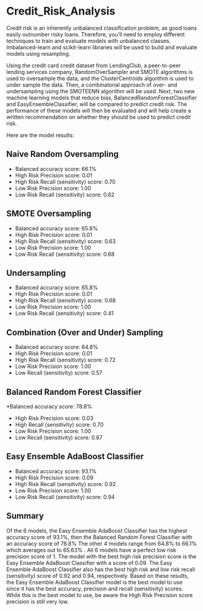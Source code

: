 # Credit_Risk_Analysis

Credit risk is an inherently unbalanced classification problem, as good loans easily outnumber risky loans. Therefore, you’ll need to employ different techniques to train and evaluate models with unbalanced classes. Imbalanced-learn and scikit-learn libraries will be used to build and evaluate models using resampling.

Using the credit card credit dataset from LendingClub, a peer-to-peer lending services company, RandomOverSampler and SMOTE algorithms is used to oversample the data, and the ClusterCentroids algorithm is used to under sample the data. Then, a combinatorial approach of over- and undersampling using the SMOTEENN algorithm will be used. Next, two new machine learning models that reduce bias, BalancedRandomForestClassifier and EasyEnsembleClassifier, will be compared to predict credit risk. The performance of these models will then be evaluated and will help create a written recommendation on whether they should be used to predict credit risk.

Here are the model results:

## Naive Random Oversampling

* Balanced accuracy score:		66.1%
* High Risk Precision score:		0.01
* High Risk Recall (sensitivity) score:	0.70
* Low Risk Precision score:		1.00
* Low Risk Recall (sensitivity) score:	0.62

## SMOTE Oversampling

* Balanced accuracy score:		65.8%
* High Risk Precision score:		0.01
* High Risk Recall (sensitivity) score:	0.63
* Low Risk Precision score:		1.00
* Low Risk Recall (sensitivity) score:	0.68

## Undersampling

* Balanced accuracy score:		65.8%
* High Risk Precision score:		0.01
* High Risk Recall (sensitivity) score:	0.68
* Low Risk Precision score:		1.00
* Low Risk Recall (sensitivity) score:	0.41

## Combination (Over and Under) Sampling

* Balanced accuracy score:		64.8%
* High Risk Precision score:		0.01
* High Risk Recall (sensitivity) score:	0.72
* Low Risk Precision score:		1.00
* Low Recall (sensitivity) score:	0.57

## Balanced Random Forest Classifier
*Balanced accuracy score:		78.8%
* High Risk Precision score:		0.03
* High Recall (sensitivity) score:	0.70
* Low Risk Precision score:		1.00
* Low Recall (sensitivity) score:	0.87

## Easy Ensemble AdaBoost Classifier
* Balanced accuracy score:		93.1%
* High Risk Precision score:		0.09
* High Risk Recall (sensitivity) score:	0.92
* Low Risk Precision score:		1.00
* Low Risk Recall (sensitivity) score:	0.94

## Summary
Of the 6 models, the Easy Ensemble AdaBoost Classifier has the highest accuracy score of 93.1%, then the Balanced Random Forest Classifier with an accuracy score of 78.8% The other 4 models range from 64.8% to 66.1% which averages out to 65.63% . All 6 models have a perfect low risk precision score of 1. The model with the best high risk precision score is the Easy Ensemble AdaBoost Classifier with a score of 0.09. The Easy Ensemble AdaBoost Classifier also has the best high risk and low risk recall (sensitivity) score of 0.92 and 0.94, respectively.  Based on these results, the Easy Ensemble AdaBoost Classifier model is the best model to use since it has the best accuracy, precision and recall (sensitivity) scores. While this is the best model to use, be aware the High Risk Precision score precision is still very low.
